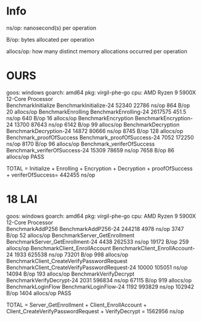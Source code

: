 

# Info

ns/op: nanosecond(s) per operation

B/op: bytes allocated per operation

allocs/op: how many distinct memory allocations occurred per operation

# OURS

goos: windows
goarch: amd64
pkg: virgil-phe-go
cpu: AMD Ryzen 9 5900X 12-Core Processor            
BenchmarkInitialize
BenchmarkInitialize-24           	   52340	     22786 ns/op	     864 B/op	      20 allocs/op
BenchmarkEnrolling
BenchmarkEnrolling-24            	 2617575	       451.5 ns/op	     640 B/op	      16 allocs/op
BenchmarkEncryption
BenchmarkEncryption-24           	   13700	     87643 ns/op	    6142 B/op	      99 allocs/op
BenchmarkDecryption
BenchmarkDecryption-24           	   14872	     80666 ns/op	    8745 B/op	     128 allocs/op
Benchmark_proofOfSuccess
Benchmark_proofOfSuccess-24      	    7052	    172250 ns/op	    8170 B/op	      96 allocs/op
Benchmark_veriferOfSuccess
Benchmark_veriferOfSuccess-24    	   15309	     78659 ns/op	    7658 B/op	      86 allocs/op
PASS

TOTAL = Initialize + Enrolling + Encryption + Decryption + proofOfSuccess + veriferOfSuccess= 442455 ns/op

# 18 LAI

goos: windows
goarch: amd64
pkg: virgil-phe-go
cpu: AMD Ryzen 9 5900X 12-Core Processor            
BenchmarkAddP256
BenchmarkAddP256-24                               	  244218	      4978 ns/op	    3747 B/op	      52 allocs/op
BenchmarkServer_GetEnrollment
BenchmarkServer_GetEnrollment-24                  	    4438	    262533 ns/op	   19172 B/op	     259 allocs/op
BenchmarkClient_EnrollAccount
BenchmarkClient_EnrollAccount-24                  	    1933	    625538 ns/op	   73201 B/op	     998 allocs/op
BenchmarkClient_CreateVerifyPasswordRequest
BenchmarkClient_CreateVerifyPasswordRequest-24    	   10000	    105051 ns/op	   14094 B/op	     193 allocs/op
BenchmarkVerifyDecrypt
BenchmarkVerifyDecrypt-24                         	    2031	    596834 ns/op	   67115 B/op	     919 allocs/op
BenchmarkLoginFlow
BenchmarkLoginFlow-24                             	    1192	    993829 ns/op	  102942 B/op	    1404 allocs/op
PASS

TOTAL = Server_GetEnrollment + Client_EnrollAccount + Client_CreateVerifyPasswordRequest + VerifyDecrypt = 1562956 ns/op

 